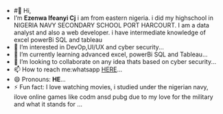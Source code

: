 - #👋 Hi,
- I’m **Ezenwa Ifeanyi Cj** i am from eastern nigeria. i did my highschool in NIGERIA NAVY SECONDARY SCHOOL PORT HARCOURT. I am a data analyst and also a web developer. i have intermediate knowledge of excel powerBi SQL and tableau
- 👀 I’m interested in  DevOp,UI/UX and cyber security...
- 🌱 I’m currently learning advanced excel, powerBi SQL and Tableau...
- 💞️ I’m looking to collaborate on any idea thats based on cyber security...
- 📫 How to reach me:whatsapp [HERE](https://wa.me/message/VWHRLCHTV6EAJ1)...
- 😄 Pronouns: **HE**...
- ⚡ Fun fact: I love watching movies, i studied under the nigerian navy, ilove online games like codm ansd pubg due to my love for the military and what it stands for ...

<!---
Ezenwaifeanyicj/Ezenwaifeanyicj is a ✨ special ✨ repository because its `README.md` (this file) appears on your GitHub profile.
You can click the Preview link to take a look at your changes.
--->
